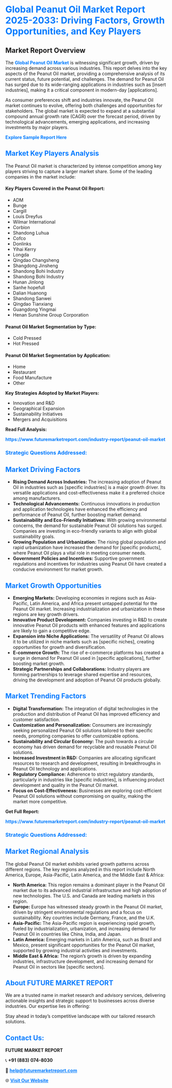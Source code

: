 <h1 style="color: #007BFF;">Global Peanut Oil Market Report 2025-2033: Driving Factors, Growth Opportunities, and Key Players</h1>

<section id="overview">
<h2>Market Report Overview</h2>
<p>The <a href="https://www.futuremarketreport.com/industry-report/peanut-oil-market" style="color: #007BFF; text-decoration: none;"><strong>Global Peanut Oil Market</strong></a> is witnessing significant growth, driven by increasing demand across various industries. This report delves into the key aspects of the Peanut Oil market, providing a comprehensive analysis of its current status, future potential, and challenges. The demand for Peanut Oil has surged due to its wide-ranging applications in industries such as [insert industries], making it a critical component in modern-day [applications].</p>
<p>As consumer preferences shift and industries innovate, the Peanut Oil market continues to evolve, offering both challenges and opportunities for stakeholders. The global market is expected to expand at a substantial compound annual growth rate (CAGR) over the forecast period, driven by technological advancements, emerging applications, and increasing investments by major players.</p>
</section>

<section id="overview">
<p><a href="https://www.futuremarketreport.com/request-sample/reportId=35375" style="color: #007BFF; text-decoration: none;"><strong>Explore Sample Report Here</strong></a></p>
</section>

<section id="key-players">
<h2 style="color: #007BFF;">Market Key Players Analysis</h2>
<p>The Peanut Oil market is characterized by intense competition among key players striving to capture a larger market share. Some of the leading companies in the market include:</p>
<h4>Key Players Covered in the Peanut Oil Report:</h4>
<ul><li>ADM</li><li>Bunge</li><li>Cargill</li><li>Louis Dreyfus</li><li>Wilmar International</li><li>Corbion</li><li>Shandong Luhua</li><li>Cofco</li><li>Donlinks</li><li>Yihai Kerry</li><li>Longda</li><li>Qingdao Changsheng</li><li>Shangdong Jinsheng</li><li>Shandong Bohi Industry</li><li>Shandong Bohi Industry</li><li>Hunan Jinlong</li><li>Sanhe hopefull</li><li>Dalian Huanong</li><li>Shandong Sanwei</li><li>Qingdao Tianxiang</li><li>Guangdong Yingmai</li><li>Henan Sunshine Group Corporation</li></ul>
<h4>Peanut Oil Market Segmentation by Type:</h4>
<ul><li>Cold Pressed</li><li>Hot Pressed</li></ul>

<h4>Peanut Oil Market Segmentation by Application:</h4>
<ul><li>Home</li><li>Restaurant</li><li>Food Manufacture</li><li>Other</li></ul>
<p><strong>Key Strategies Adopted by Market Players:</strong></p>
<ul>
<li>Innovation and R&D</li>
<li>Geographical Expansion</li>
<li>Sustainability Initiatives</li>
<li>Mergers and Acquisitions</li>
</ul>
</section>

<section>
<p><strong>Read Full Analysis: </strong></p><a href="https://www.futuremarketreport.com/industry-report/peanut-oil-market" style="color: #007BFF; text-decoration: none;"><strong>https://www.futuremarketreport.com/industry-report/peanut-oil-market</strong></a>
<h3 style="color: #007BFF;">Strategic Questions Addressed:</h3>
</section>

<section id="driving-factors">
<h2 style="color: #007BFF;">Market Driving Factors</h2>
<ul>
<li><strong>Rising Demand Across Industries:</strong> The increasing adoption of Peanut Oil in industries such as [specific industries] is a major growth driver. Its versatile applications and cost-effectiveness make it a preferred choice among manufacturers.</li>
<li><strong>Technological Advancements:</strong> Continuous innovations in production and application technologies have enhanced the efficiency and performance of Peanut Oil, further boosting market demand.</li>
<li><strong>Sustainability and Eco-Friendly Initiatives:</strong> With growing environmental concerns, the demand for sustainable Peanut Oil solutions has surged. Companies are investing in eco-friendly variants to align with global sustainability goals.</li>
<li><strong>Growing Population and Urbanization:</strong> The rising global population and rapid urbanization have increased the demand for [specific products], where Peanut Oil plays a vital role in meeting consumer needs.</li>
<li><strong>Government Policies and Incentives:</strong> Supportive government regulations and incentives for industries using Peanut Oil have created a conducive environment for market growth.</li>
</ul>
</section>

<section id="growth-opportunities">
<h2 style="color: #007BFF;">Market Growth Opportunities</h2>
<ul>
<li><strong>Emerging Markets:</strong> Developing economies in regions such as Asia-Pacific, Latin America, and Africa present untapped potential for the Peanut Oil market. Increasing industrialization and urbanization in these regions are key growth drivers.</li>
<li><strong>Innovative Product Development:</strong> Companies investing in R&D to create innovative Peanut Oil products with enhanced features and applications are likely to gain a competitive edge.</li>
<li><strong>Expansion into Niche Applications:</strong> The versatility of Peanut Oil allows it to be utilized in niche markets such as [specific niches], creating opportunities for growth and diversification.</li>
<li><strong>E-commerce Growth:</strong> The rise of e-commerce platforms has created a surge in demand for Peanut Oil used in [specific applications], further boosting market growth.</li>
<li><strong>Strategic Partnerships and Collaborations:</strong> Industry players are forming partnerships to leverage shared expertise and resources, driving the development and adoption of Peanut Oil products globally.</li>
</ul>
</section>

<section id="trending-factors">
<h2 style="color: #007BFF;">Market Trending Factors</h2>
<ul>
<li><strong>Digital Transformation:</strong> The integration of digital technologies in the production and distribution of Peanut Oil has improved efficiency and customer satisfaction.</li>
<li><strong>Customization and Personalization:</strong> Consumers are increasingly seeking personalized Peanut Oil solutions tailored to their specific needs, prompting companies to offer customizable options.</li>
<li><strong>Sustainability and Circular Economy:</strong> The push towards a circular economy has driven demand for recyclable and reusable Peanut Oil solutions.</li>
<li><strong>Increased Investment in R&D:</strong> Companies are allocating significant resources to research and development, resulting in breakthroughs in Peanut Oil technology and applications.</li>
<li><strong>Regulatory Compliance:</strong> Adherence to strict regulatory standards, particularly in industries like [specific industries], is influencing product development and quality in the Peanut Oil market.</li>
<li><strong>Focus on Cost-Effectiveness:</strong> Businesses are exploring cost-efficient Peanut Oil solutions without compromising on quality, making the market more competitive.</li>
</ul>
</section>

<section>
<p><strong>Get Full Report: </strong></p><a href="https://www.futuremarketreport.com/industry-report/peanut-oil-market" style="color: #007BFF; text-decoration: none;"><strong>https://www.futuremarketreport.com/industry-report/peanut-oil-market</strong></a>
<h3 style="color: #007BFF;">Strategic Questions Addressed:</h3>
</section>


<section id="regional-analysis">
<h2 style="color: #007BFF;">Market Regional Analysis</h2>
<p>The global Peanut Oil market exhibits varied growth patterns across different regions. The key regions analyzed in this report include North America, Europe, Asia-Pacific, Latin America, and the Middle East & Africa:</p>
<ul>
<li><strong>North America:</strong> This region remains a dominant player in the Peanut Oil market due to its advanced industrial infrastructure and high adoption of new technologies. The U.S. and Canada are leading markets in this region.</li>
<li><strong>Europe:</strong> Europe has witnessed steady growth in the Peanut Oil market, driven by stringent environmental regulations and a focus on sustainability. Key countries include Germany, France, and the U.K.</li>
<li><strong>Asia-Pacific:</strong> The Asia-Pacific region is experiencing rapid growth, fueled by industrialization, urbanization, and increasing demand for Peanut Oil in countries like China, India, and Japan.</li>
<li><strong>Latin America:</strong> Emerging markets in Latin America, such as Brazil and Mexico, present significant opportunities for the Peanut Oil market, supported by growing industrial activities and investments.</li>
<li><strong>Middle East & Africa:</strong> The region’s growth is driven by expanding industries, infrastructure development, and increasing demand for Peanut Oil in sectors like [specific sectors].</li>
</ul>
</section>

<footer>
<h2 style="color: #007BFF;">About FUTURE MARKET REPORT</h2>
<p>We are a trusted name in market research and advisory services, delivering actionable insights and strategic support to businesses across diverse industries. Our expertise lies in offering:</p>

<p>Stay ahead in today’s competitive landscape with our tailored research solutions.</p>

<h2 style="color: #007BFF;">Contact Us:</h2>
<p><strong>FUTURE MARKET REPORT</strong></p>
<p>📞 <strong>+91 (883) 074-8030</strong></p>
<p>📧 <strong><a href="mailto:help@futuremarketreport.com" style="color: #007BFF;">help@futuremarketreport.com</a></strong></p>
<p>🌐 <strong><a href="https://www.futuremarketreport.com/" style="color: #007BFF;">Visit Our Website</a></strong></p>
</footer>